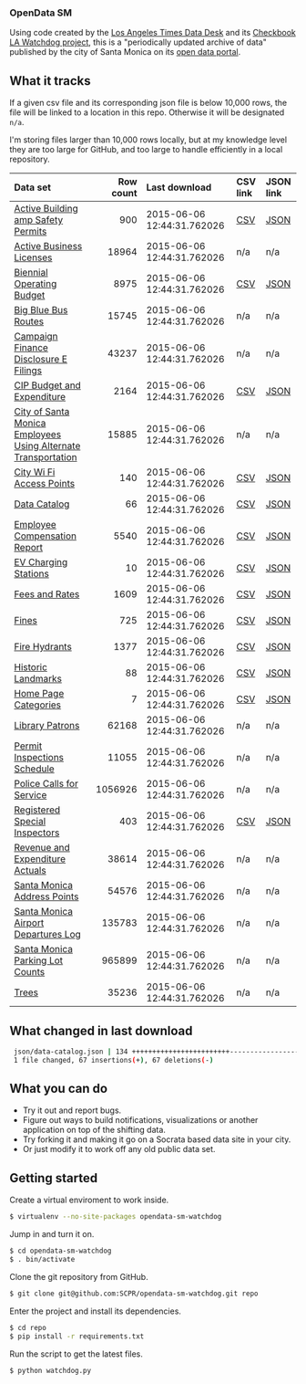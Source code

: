 ### OpenData SM

Using code created by the [Los Angeles Times Data Desk](https://github.com/datadesk) and its [Checkbook LA Watchdog project](https://github.com/datadesk/checkbook-la-watchdog), this is a "periodically updated archive of data" published by the city of Santa Monica on its [open data portal](https://data.smgov.net/).

What it tracks
--------------

If a given csv file and its corresponding json file is below 10,000 rows, the file will be linked to a location in this repo. Otherwise it will be designated ```n/a```.

I'm storing files larger than 10,000 rows locally, but at my knowledge level they are too large for GitHub, and too large to handle efficiently in a local repository.

|Data set|Row count|Last download|CSV link|JSON link|
|:--------|--------:|:-----------|:-------|:--------|
|[Active Building amp Safety Permits](https://data.smgov.net/Permits-Licenses/Active-Building-Safety-Permits/tru8-ueks)|900|2015-06-06 12:44:31.762026|[CSV](csv/active-building-amp-safety-permits.csv)|[JSON](json/active-building-amp-safety-permits.json)|
|[Active Business Licenses](https://data.smgov.net/Permits-Licenses/Active-Business-Licenses/wpc4-2j2n)|18964|2015-06-06 12:44:31.762026|n/a|n/a|
|[Biennial Operating Budget](https://data.smgov.net/Finance/Biennial-Operating-Budget/3tip-pxpi)|8975|2015-06-06 12:44:31.762026|[CSV](csv/biennial-operating-budget.csv)|[JSON](json/biennial-operating-budget.json)|
|[Big Blue Bus Routes](https://data.smgov.net/Transportation/Big-Blue-Bus-Routes/ybx4-r3st)|15745|2015-06-06 12:44:31.762026|n/a|n/a|
|[Campaign Finance Disclosure E Filings](https://data.smgov.net/Finance/Campaign-Finance-Disclosure-E-Filings/r8vi-rxcc)|43237|2015-06-06 12:44:31.762026|n/a|n/a|
|[CIP Budget and Expenditure](https://data.smgov.net/Finance/CIP-Budget-and-Expenditure/uywi-9ehj)|2164|2015-06-06 12:44:31.762026|[CSV](csv/cip-budget-and-expenditure.csv)|[JSON](json/cip-budget-and-expenditure.json)|
|[City of Santa Monica Employees Using Alternate Transportation](https://data.smgov.net/Transportation/City-of-Santa-Monica-Employees-Using-Alternate-Tra/y6bg-y9db)|15885|2015-06-06 12:44:31.762026|n/a|n/a|
|[City Wi Fi Access Points](https://data.smgov.net/Public-Services/City-Wi-Fi-Access-Points/j485-ymdf)|140|2015-06-06 12:44:31.762026|[CSV](csv/city-wi-fi-access-points.csv)|[JSON](json/city-wi-fi-access-points.json)|
|[Data Catalog](https://data.smgov.net/Public-Services/Data-Catalog/en4k-pem5)|66|2015-06-06 12:44:31.762026|[CSV](csv/data-catalog.csv)|[JSON](json/data-catalog.json)|
|[Employee Compensation Report](https://data.smgov.net/Finance/Employee-Compensation-Report/nfbh-hx7m)|5540|2015-06-06 12:44:31.762026|[CSV](csv/employee-compensation-report.csv)|[JSON](json/employee-compensation-report.json)|
|[EV Charging Stations](https://data.smgov.net/Transportation/EV-Charging-Stations/vfwz-4ske)|10|2015-06-06 12:44:31.762026|[CSV](csv/ev-charging-stations.csv)|[JSON](json/ev-charging-stations.json)|
|[Fees and Rates](https://data.smgov.net/Finance/Fees-and-Rates/9m5n-6237)|1609|2015-06-06 12:44:31.762026|[CSV](csv/fees-and-rates.csv)|[JSON](json/fees-and-rates.json)|
|[Fines](https://data.smgov.net/Finance/Fines/c2j8-mzgy)|725|2015-06-06 12:44:31.762026|[CSV](csv/fines.csv)|[JSON](json/fines.json)|
|[Fire Hydrants](https://data.smgov.net/Public-Safety/Fire-Hydrants/cti6-b5ee)|1377|2015-06-06 12:44:31.762026|[CSV](csv/fire-hydrants.csv)|[JSON](json/fire-hydrants.json)|
|[Historic Landmarks](https://data.smgov.net/Public-Assets/Historic-Landmarks/qe7x-ueps)|88|2015-06-06 12:44:31.762026|[CSV](csv/historic-landmarks.csv)|[JSON](json/historic-landmarks.json)|
|[Home Page Categories](https://data.smgov.net/dataset/Home-Page-Categories/5d7h-2kmr)|7|2015-06-06 12:44:31.762026|[CSV](csv/home-page-categories.csv)|[JSON](json/home-page-categories.json)|
|[Library Patrons](https://data.smgov.net/Public-Services/Library-Patrons/5wk5-r8rg)|62168|2015-06-06 12:44:31.762026|n/a|n/a|
|[Permit Inspections Schedule](https://data.smgov.net/Permits-Licenses/Permit-Inspections-Schedule/xird-2kxi)|11055|2015-06-06 12:44:31.762026|n/a|n/a|
|[Police Calls for Service](https://data.smgov.net/Public-Safety/Police-Calls-for-Service/ia9m-wspt)|1056926|2015-06-06 12:44:31.762026|n/a|n/a|
|[Registered Special Inspectors](https://data.smgov.net/Permits-Licenses/Registered-Special-Inspectors/d5dh-xbqb)|403|2015-06-06 12:44:31.762026|[CSV](csv/registered-special-inspectors.csv)|[JSON](json/registered-special-inspectors.json)|
|[Revenue and Expenditure Actuals](https://data.smgov.net/Finance/Revenue-and-Expenditure-Actuals/w5k3-qui8)|38614|2015-06-06 12:44:31.762026|n/a|n/a|
|[Santa Monica Address Points](https://data.smgov.net/Public-Assets/Santa-Monica-Address-Points/cr94-dauy)|54576|2015-06-06 12:44:31.762026|n/a|n/a|
|[Santa Monica Airport Departures Log](https://data.smgov.net/Transportation/Santa-Monica-Airport-Departures-Log/jb23-x9zf)|135783|2015-06-06 12:44:31.762026|n/a|n/a|
|[Santa Monica Parking Lot Counts](https://data.smgov.net/Transportation/Santa-Monica-Parking-Lot-Counts/ng8m-khuz)|965899|2015-06-06 12:44:31.762026|n/a|n/a|
|[Trees](https://data.smgov.net/Public-Assets/Trees/ekya-mi9c)|35236|2015-06-06 12:44:31.762026|n/a|n/a|


What changed in last download
-----------------------------

```bash
 json/data-catalog.json | 134 ++++++++++++++++++++++++-------------------------
 1 file changed, 67 insertions(+), 67 deletions(-)

```

What you can do
---------------

* Try it out and report bugs.
* Figure out ways to build notifications, visualizations or another application on top of the shifting data.
* Try forking it and making it go on a Socrata based data site in your city.
* Or just modify it to work off any old public data set.

Getting started
---------------

Create a virtual enviroment to work inside.

```bash
$ virtualenv --no-site-packages opendata-sm-watchdog
```

Jump in and turn it on.

```bash
$ cd opendata-sm-watchdog
$ . bin/activate
```

Clone the git repository from GitHub.

```bash
$ git clone git@github.com:SCPR/opendata-sm-watchdog.git repo
```

Enter the project and install its dependencies.

```bash
$ cd repo
$ pip install -r requirements.txt
```

Run the script to get the latest files.

```bash
$ python watchdog.py
```
